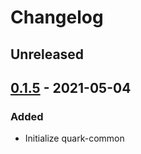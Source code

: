 # Changelog

## Unreleased

## [0.1.5] - 2021-05-04
### Added
- Initialize quark-common

[Unreleased]: https://github.com/coditory/quark-common/compare/v0.1.5...HEAD
[0.1.5]: https://github.com/coditory/quark-common/releases/tag/v0.1.5
